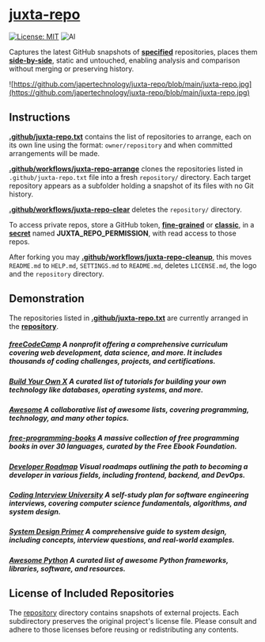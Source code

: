 # [**juxta-repo**](https://github.com/japertechnology/juxta-repo)

[![License: MIT](https://img.shields.io/badge/License-MIT-yellow.svg)](https://opensource.org/licenses/MIT) ![AI](https://img.shields.io/badge/Assisted-Development-2b2bff?logo=openai&logoColor=white)

Captures the latest GitHub snapshots of [**specified**](.github/juxta-repo.txt) repositories, places them [**side-by-side**](repository/), static and untouched, enabling analysis and comparison without merging or preserving history.

![https://github.com/japertechnology/juxta-repo/blob/main/juxta-repo.jpg](https://github.com/japertechnology/juxta-repo/blob/main/juxta-repo.jpg)

## Instructions

[**.github/juxta-repo.txt**](.github/juxta-repo.txt) contains the list of repositories to arrange, each on its own line using the format: `owner/repository` and when committed arrangements will be made.

[**.github/workflows/juxta-repo-arrange**](.github/workflows/juxta-repo-arrange.yml) clones the repositories listed in `.github/juxta-repo.txt` file into a fresh `repository/` directory. Each target repository appears as a subfolder holding a snapshot of its files with no Git history.
 
[**.github/workflows/juxta-repo-clear**](.github/workflows/juxta-repo-clear.yml) deletes the `repository/` directory.

To access private repos, store a GitHub token, [**fine-grained**](https://github.com/settings/personal-access-tokens) or [**classic**](https://github.com/settings/tokens), in a [**secret**](/settings/secrets/actions) named **JUXTA_REPO_PERMISSION**, with read access to those repos.

After forking you may [**.github/workflows/juxta-repo-cleanup**](.github/workflows/juxta-repo-cleanup.yml), this moves `README.md` to `HELP.md`, `SETTINGS.md` to `README.md`, deletes `LICENSE.md`, the logo and the `repository` directory.

## Demonstration

The repositories listed in [**.github/juxta-repo.txt**](.github/juxta-repo.txt) are currently arranged in the [**repository**](repository/).

##### [freeCodeCamp](https://github.com/freeCodeCamp/freeCodeCamp) A nonprofit offering a comprehensive curriculum covering web development, data science, and more. It includes thousands of coding challenges, projects, and certifications.

##### [Build Your Own X](https://github.com/codecrafters-io/build-your-own-x) A curated list of tutorials for building your own technology like databases, operating systems, and more.

##### [Awesome](https://github.com/sindresorhus/awesome) A collaborative list of awesome lists, covering programming, technology, and many other topics.

##### [free-programming-books](https://github.com/EbookFoundation/free-programming-books) A massive collection of free programming books in over 30 languages, curated by the Free Ebook Foundation.

##### [Developer Roadmap](https://github.com/kamranahmedse/developer-roadmap) Visual roadmaps outlining the path to becoming a developer in various fields, including frontend, backend, and DevOps.

##### [Coding Interview University](https://github.com/jwasham/coding-interview-university) A self-study plan for software engineering interviews, covering computer science fundamentals, algorithms, and system design.

##### [System Design Primer](https://github.com/donnemartin/system-design-primer) A comprehensive guide to system design, including concepts, interview questions, and real-world examples.

##### [Awesome Python](https://github.com/vinta/awesome-python) A curated list of awesome Python frameworks, libraries, software, and resources.

## License of Included Repositories

The [repository](repository/) directory contains snapshots of external projects. Each subdirectory preserves the original project's license file. Please consult and adhere to those licenses before reusing or redistributing any contents.
